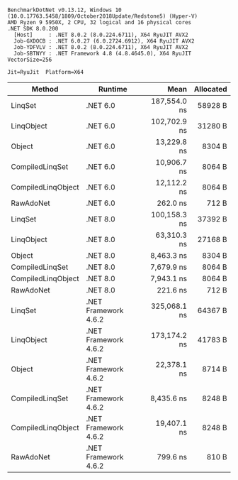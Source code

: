 ```

BenchmarkDotNet v0.13.12, Windows 10 (10.0.17763.5458/1809/October2018Update/Redstone5) (Hyper-V)
AMD Ryzen 9 5950X, 2 CPU, 32 logical and 16 physical cores
.NET SDK 8.0.200
  [Host]     : .NET 8.0.2 (8.0.224.6711), X64 RyuJIT AVX2
  Job-GXDOCB : .NET 6.0.27 (6.0.2724.6912), X64 RyuJIT AVX2
  Job-YDFVLV : .NET 8.0.2 (8.0.224.6711), X64 RyuJIT AVX2
  Job-SBTNYY : .NET Framework 4.8 (4.8.4645.0), X64 RyuJIT VectorSize=256

Jit=RyuJit  Platform=X64  

```
| Method             | Runtime              | Mean         | Allocated |
|------------------- |--------------------- |-------------:|----------:|
| LinqSet            | .NET 6.0             | 187,554.0 ns |   58928 B |
| LinqObject         | .NET 6.0             | 102,702.9 ns |   31280 B |
| Object             | .NET 6.0             |  13,229.8 ns |    8304 B |
| CompiledLinqSet    | .NET 6.0             |  10,906.7 ns |    8064 B |
| CompiledLinqObject | .NET 6.0             |  12,112.2 ns |    8064 B |
| RawAdoNet          | .NET 6.0             |     262.0 ns |     712 B |
| LinqSet            | .NET 8.0             | 100,158.3 ns |   37392 B |
| LinqObject         | .NET 8.0             |  63,310.3 ns |   27168 B |
| Object             | .NET 8.0             |   8,463.3 ns |    8304 B |
| CompiledLinqSet    | .NET 8.0             |   7,679.9 ns |    8064 B |
| CompiledLinqObject | .NET 8.0             |   7,943.1 ns |    8064 B |
| RawAdoNet          | .NET 8.0             |     221.6 ns |     712 B |
| LinqSet            | .NET Framework 4.6.2 | 325,068.1 ns |   64367 B |
| LinqObject         | .NET Framework 4.6.2 | 173,174.2 ns |   41783 B |
| Object             | .NET Framework 4.6.2 |  22,378.1 ns |    8714 B |
| CompiledLinqSet    | .NET Framework 4.6.2 |   8,435.6 ns |    8248 B |
| CompiledLinqObject | .NET Framework 4.6.2 |  19,407.1 ns |    8248 B |
| RawAdoNet          | .NET Framework 4.6.2 |     799.6 ns |     810 B |
